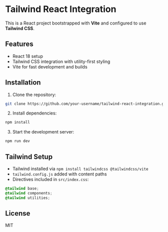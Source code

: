 # Tailwind React Integration

This is a React project bootstrapped with **Vite** and configured to use **Tailwind CSS**.

## Features
- React 18 setup
- Tailwind CSS integration with utility-first styling
- Vite for fast development and builds

## Installation
1. Clone the repository:
```bash
git clone https://github.com/your-username/tailwind-react-integration.git
```
2. Install dependencies:
```bash
npm install
```
3. Start the development server:
```bash
npm run dev
```

## Tailwind Setup
- Tailwind installed via `npm install tailwindcss @tailwindcss/vite`
- `tailwind.config.js` added with content paths
- Directives included in `src/index.css`:
```css
@tailwind base;
@tailwind components;
@tailwind utilities;
```

## License
MIT
